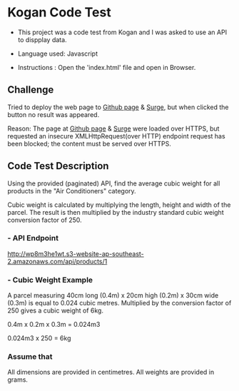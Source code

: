# Kogan Code Test

- This project was a code test from Kogan and I was asked to use an API to dispplay data.

- Language used: Javascript

- Instructions : Open the 'index.html' file and open in Browser.

## Challenge

Tried to deploy the web page to [Github page](https://smartnelly.github.io/KoganCodeTest/) & [Surge](https://kogancodetest.surge.sh/), but when clicked the button no result was appeared.

Reason: The page at [Github page](https://smartnelly.github.io/KoganCodeTest/) & [Surge](https://kogancodetest.surge.sh/) were loaded over HTTPS, but requested an insecure XMLHttpRequest(over HTTP) endpoint request has been blocked; the content must be served over HTTPS.

## Code Test Description

Using the provided (paginated) API, find the average cubic weight for all products in the "Air Conditioners" category.

Cubic weight is calculated by multiplying the length, height and width of the parcel. The result is then multiplied by the industry standard cubic weight conversion factor of 250.

### - API Endpoint

http://wp8m3he1wt.s3-website-ap-southeast-2.amazonaws.com/api/products/1

### - Cubic Weight Example

A parcel measuring 40cm long (0.4m) x 20cm high (0.2m) x 30cm wide (0.3m) is equal to 0.024 cubic metres.
Multiplied by the conversion factor of 250 gives a cubic weight of 6kg.

0.4m x 0.2m x 0.3m = 0.024m3

0.024m3 x 250 = 6kg

### Assume that

All dimensions are provided in centimetres.
All weights are provided in grams.
